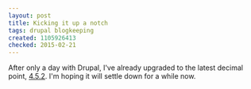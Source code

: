 ```yaml
---
layout: post
title: Kicking it up a notch
tags: drupal blogkeeping
created: 1105926413
checked: 2015-02-21
---
```

After only a day with Drupal, I've already upgraded to the latest decimal point, [4.5.2](http://drupal.org/drupal-4.5.2).  I'm hoping it will settle down for a while now.
